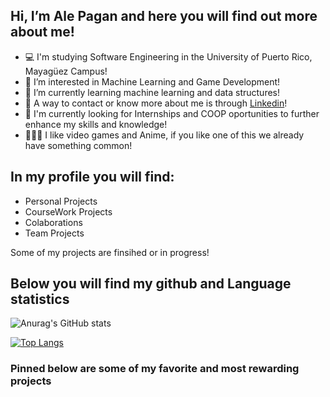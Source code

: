 ## Hi, I’m Ale Pagan and here you will find out more about me!
- 💻 I'm studying Software Engineering in the University of Puerto Rico, Mayagüez Campus!
- 🙂 I’m interested in Machine Learning and Game Development!
- 👀 I’m currently learning machine learning and data structures!
- 👋 A way to contact or know more about me is through [Linkedin](https://www.linkedin.com/in/ale-pagan/)!
- 🔎 I'm currently looking for Internships and COOP oportunities to further enhance my skills and knowledge! 
- 👨🏼‍💻 I like video games and Anime, if you like one of this we already have something common!

## In my profile you will find:
- Personal Projects
- CourseWork Projects
- Colaborations 
- Team Projects

Some of my projects are finsihed or in progress!

## Below you will find my github and Language statistics

![Anurag's GitHub stats](https://github-readme-stats.vercel.app/api?username=print-Eruki&count_private=true&show_icons=true&theme=synthwave)

[![Top Langs](https://github-readme-stats.vercel.app/api/top-langs/?username=print-Eruki&layout=compact)](https://github.com/anuraghazra/github-readme-stats)

### Pinned below are some of my favorite and most rewarding projects

<!---
print-Eruki/print-Eruki is a ✨ special ✨ repository because its `README.md` (this file) appears on your GitHub profile.
You can click the Preview link to take a look at your changes.
--->
